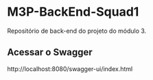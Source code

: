 # M3P-BackEnd-Squad1
Repositório de back-end do projeto do módulo 3.


## Acessar o Swagger
http://localhost:8080/swagger-ui/index.html
